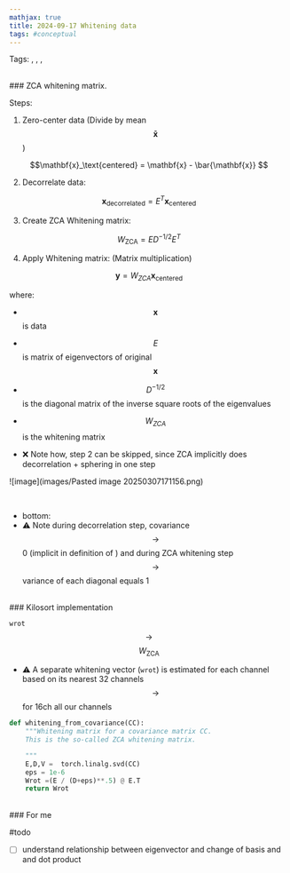 ```yaml
---
mathjax: true
title: 2024-09-17 Whitening data
tags: #conceptual
---
```

Tags:  ,  ,  ,  

<br>
### ZCA whitening matrix.

Steps:
1. Zero-center data (Divide by mean $$\mathbf{\bar{x}}$$)

$$\mathbf{x}_\text{centered} = \mathbf{x} - \bar{\mathbf{x}}
$$

2. Decorrelate data:

$$\mathbf{x}_\text{decorrelated} = E^T \mathbf{x}_\text{centered}
$$


3. Create ZCA Whitening matrix:

$$W_{\text{ZCA}} = E D^{-1/2} E^T
$$


4. Apply Whitening matrix: (Matrix multiplication)

$$\mathbf{y} = W_{ZCA} \mathbf{x}_\text{centered}
$$



where:
- $$\mathbf{x}$$ is data
- $$E$$ is matrix of eigenvectors of original $$\mathbf{x}$$
- $$D^{-1/2}$$ is the diagonal matrix of the inverse square roots of the eigenvalues
- $$W_{ZCA}$$ is the whitening matrix

- ❌ Note how, step 2 can be skipped, since ZCA implicitly does decorrelation + sphering in one step


![image](images/Pasted image 20250307171156.png)

<br>

- bottom:  
- ⚠️ Note during decorrelation step, covariance $$\rightarrow$$ 0 (implicit in definition of  ) and during ZCA whitening step $$\rightarrow$$ variance of each diagonal equals 1


<br>
### Kilosort implementation

`wrot` $$\rightarrow$$ $$W_{\text{ZCA}}$$

- ⚠️ A separate whitening vector (`wrot`) is estimated for each channel based on its nearest 32 channels $$\rightarrow$$ for 16ch all our channels

```python
def whitening_from_covariance(CC):
    """Whitening matrix for a covariance matrix CC.
    This is the so-called ZCA whitening matrix.

    """
    E,D,V =  torch.linalg.svd(CC)
    eps = 1e-6
    Wrot =(E / (D+eps)**.5) @ E.T
    return Wrot

```



<br>
### For me

#todo 
- [ ]   understand relationship between eigenvector and change of basis and and dot product

 